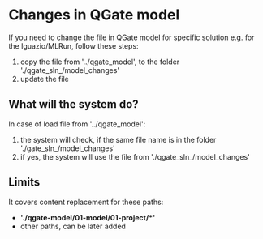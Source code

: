 # Changes in QGate model

If you need to change the file in QGate model for specific
solution e.g. for the Iguazio/MLRun, follow these steps:

 1. copy the file from '../qgate_model', to the folder
    './qgate_sln_<solution>/model_changes'
 2. update the file

## What will the system do?
In case of load file from '../qgate_model':
 
1. the system will check, if the same file name is in the folder 
  './gate_sln_<solution>/model_changes'
2. if yes, the system will use the file from
  './qgate_sln_<solution>/model_changes'

## Limits

It covers content replacement for these paths:
  - **'./qgate-model/01-model/01-project/*'**
  - other paths, can be later added


